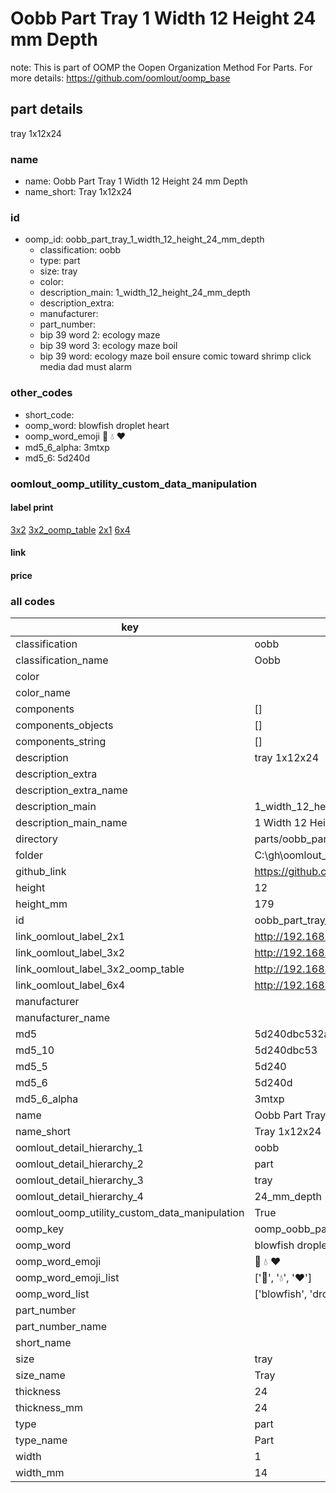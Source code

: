 # Oobb Part Tray 1 Width 12 Height 24 mm Depth  

note: This is part of OOMP the Oopen Organization Method For Parts. For more details: https://github.com/oomlout/oomp_base

##  part details
  



tray 1x12x24



### name
* name: Oobb Part Tray 1 Width 12 Height 24 mm Depth
* name_short: Tray 1x12x24 
### id
* oomp_id: oobb_part_tray_1_width_12_height_24_mm_depth
  * classification: oobb
  * type: part
  * size: tray
  * color: 
  * description_main: 1_width_12_height_24_mm_depth
  * description_extra: 
  * manufacturer: 
  * part_number: 
  * bip 39 word 2: ecology maze
  * bip 39 word 3: ecology maze boil
  * bip 39 word: ecology maze boil ensure comic toward shrimp click media dad must alarm

### other_codes
* short_code: 
* oomp_word: blowfish droplet heart
* oomp_word_emoji :blowfish: :droplet: :heart:
* md5_6_alpha: 3mtxp
* md5_6: 5d240d






### oomlout_oomp_utility_custom_data_manipulation
#### label print
[3x2](http://192.168.1.245:1112/?label=oomp%203mtxp)
[3x2_oomp_table](http://192.168.1.108:1112/?label=oomp%203mtxp)
[2x1](http://192.168.1.242:1112/?label=oomp%203mtxp)
[6x4](http://192.168.1.55:1112/?label=oomp%203mtxp)    

#### link

                              

#### price







### all codes 
| key | value |  
| --- | --- |  
| classification | oobb |  
| classification_name | Oobb |  
| color |  |  
| color_name |  |  
| components | [] |  
| components_objects | [] |  
| components_string | [] |  
| description | tray 1x12x24 |  
| description_extra |  |  
| description_extra_name |  |  
| description_main | 1_width_12_height_24_mm_depth |  
| description_main_name | 1 Width 12 Height 24 mm Depth |  
| directory | parts/oobb_part_tray_1_width_12_height_24_mm_depth |  
| folder | C:\gh\oomlout_oobb_version_4_generated_parts\things\oobb_part_tray_1_width_12_height_24_mm_depth |  
| github_link | https://github.com/oomlout/oomlout_oomp_part_src/tree/main/parts/oobb_part_tray_1_width_12_height_24_mm_depth |  
| height | 12 |  
| height_mm | 179 |  
| id | oobb_part_tray_1_width_12_height_24_mm_depth |  
| link_oomlout_label_2x1 | http://192.168.1.242:1112/?label=oomp%203mtxp |  
| link_oomlout_label_3x2 | http://192.168.1.245:1112/?label=oomp%203mtxp |  
| link_oomlout_label_3x2_oomp_table | http://192.168.1.108:1112/?label=oomp%203mtxp |  
| link_oomlout_label_6x4 | http://192.168.1.55:1112/?label=oomp%203mtxp |  
| manufacturer |  |  
| manufacturer_name |  |  
| md5 | 5d240dbc532ab8e7981724b432226230 |  
| md5_10 | 5d240dbc53 |  
| md5_5 | 5d240 |  
| md5_6 | 5d240d |  
| md5_6_alpha | 3mtxp |  
| name | Oobb Part Tray 1 Width 12 Height 24 mm Depth |  
| name_short | Tray 1x12x24  |  
| oomlout_detail_hierarchy_1 | oobb |  
| oomlout_detail_hierarchy_2 | part |  
| oomlout_detail_hierarchy_3 | tray |  
| oomlout_detail_hierarchy_4 | 24_mm_depth |  
| oomlout_oomp_utility_custom_data_manipulation | True |  
| oomp_key | oomp_oobb_part_tray_1_width_12_height_24_mm_depth |  
| oomp_word | blowfish droplet heart |  
| oomp_word_emoji | :blowfish: :droplet: :heart: |  
| oomp_word_emoji_list | [':blowfish:', ':droplet:', ':heart:'] |  
| oomp_word_list | ['blowfish', 'droplet', 'heart'] |  
| part_number |  |  
| part_number_name |  |  
| short_name |  |  
| size | tray |  
| size_name | Tray |  
| thickness | 24 |  
| thickness_mm | 24 |  
| type | part |  
| type_name | Part |  
| width | 1 |  
| width_mm | 14 |  
